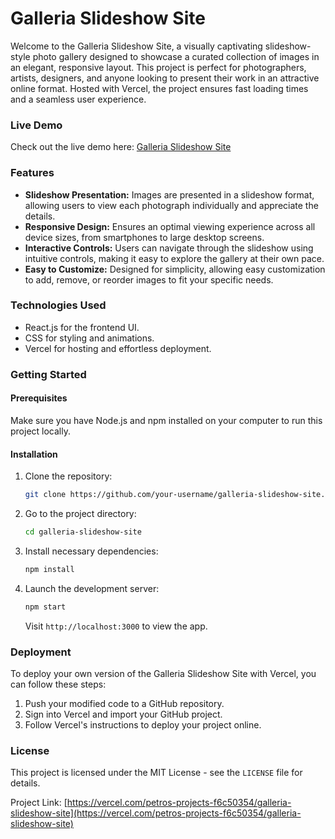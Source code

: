 # Galleria Slideshow Site

Welcome to the Galleria Slideshow Site, a visually captivating slideshow-style photo gallery designed to showcase a curated collection of images in an elegant, responsive layout. This project is perfect for photographers, artists, designers, and anyone looking to present their work in an attractive online format. Hosted with Vercel, the project ensures fast loading times and a seamless user experience.

### Live Demo
Check out the live demo here: [Galleria Slideshow Site](https://galleria-slideshow-site-petros-seven.vercel.app/)

### Features
- **Slideshow Presentation:** Images are presented in a slideshow format, allowing users to view each photograph individually and appreciate the details.
- **Responsive Design:** Ensures an optimal viewing experience across all device sizes, from smartphones to large desktop screens.
- **Interactive Controls:** Users can navigate through the slideshow using intuitive controls, making it easy to explore the gallery at their own pace.
- **Easy to Customize:** Designed for simplicity, allowing easy customization to add, remove, or reorder images to fit your specific needs.

### Technologies Used
- React.js for the frontend UI.
- CSS for styling and animations.
- Vercel for hosting and effortless deployment.

### Getting Started

#### Prerequisites
Make sure you have Node.js and npm installed on your computer to run this project locally.

#### Installation
1. Clone the repository:
   ```sh
   git clone https://github.com/your-username/galleria-slideshow-site.git
   ```
2. Go to the project directory:
   ```sh
   cd galleria-slideshow-site
   ```
3. Install necessary dependencies:
   ```sh
   npm install
   ```
4. Launch the development server:
   ```sh
   npm start
   ```
   Visit `http://localhost:3000` to view the app.

### Deployment
To deploy your own version of the Galleria Slideshow Site with Vercel, you can follow these steps:
1. Push your modified code to a GitHub repository.
2. Sign into Vercel and import your GitHub project.
3. Follow Vercel's instructions to deploy your project online.

### License
This project is licensed under the MIT License - see the `LICENSE` file for details.

Project Link: [https://vercel.com/petros-projects-f6c50354/galleria-slideshow-site](https://vercel.com/petros-projects-f6c50354/galleria-slideshow-site)
